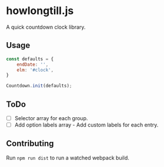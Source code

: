 # howlongtill.js

A quick countdown clock library.

## Usage

```js
const defaults = {
    endDate: '',
    elm: '#clock',
}

Countdown.init(defaults);
```

## ToDo

- [ ] Selector array for each group.
- [ ] Add option labels array - Add custom labels for each entry.

## Contributing

Run `npm run dist` to run a watched webpack build.
